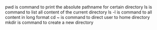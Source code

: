 pwd is command to print the absolute pathname for certain directory
ls is command to list all content of the current directory
ls -l is command to all content in long format
cd ~ is command to direct user to home directory
mkdir is command to create a new directory

